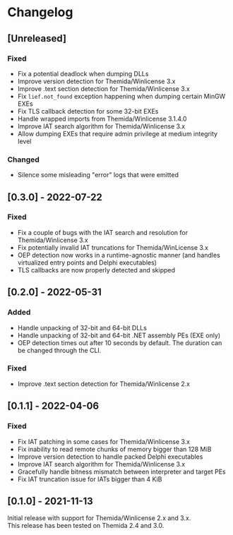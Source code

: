 # Changelog

## [Unreleased]
### Fixed
- Fix a potential deadlock when dumping DLLs
- Improve version detection for Themida/Winlicense 3.x
- Improve .text section detection for Themida/Winlicense 3.x
- Fix `lief.not_found` exception happening when dumping certain MinGW EXEs
- Fix TLS callback detection for some 32-bit EXEs
- Handle wrapped imports from Themida/Winlicense 3.1.4.0
- Improve IAT search algorithm for Themida/Winlicense 3.x
- Allow dumping EXEs that require admin privilege at medium integrity level

### Changed
- Silence some misleading "error" logs that were emitted

## [0.3.0] - 2022-07-22
### Fixed
- Fix a couple of bugs with the IAT search and resolution for Themida/Winlicense 3.x
- Fix potentially invalid IAT truncations for Themida/WinLicense 3.x
- OEP detection now works in a runtime-agnostic manner (and handles virtualized entry points and Delphi executables)
- TLS callbacks are now properly detected and skipped

## [0.2.0] - 2022-05-31
### Added
- Handle unpacking of 32-bit and 64-bit DLLs
- Handle unpacking of 32-bit and 64-bit .NET assembly PEs (EXE only)
- OEP detection times out after 10 seconds by default. The duration can be
  changed through the CLI.

### Fixed
- Improve .text section detection for Themida/Winlicense 2.x

## [0.1.1] - 2022-04-06
### Fixed
- Fix IAT patching in some cases for Themida/Winlicense 3.x
- Fix inability to read remote chunks of memory bigger than 128 MiB
- Improve version detection to handle packed Delphi executables
- Improve IAT search algorithm for Themida/Winlicense 3.x
- Gracefully handle bitness mismatch between interpreter and target PEs
- Fix IAT truncation issue for IATs bigger than 4 KiB

## [0.1.0] - 2021-11-13

Initial release with support for Themida/Winlicense 2.x and 3.x.  
This release has been tested on Themida 2.4 and 3.0.
